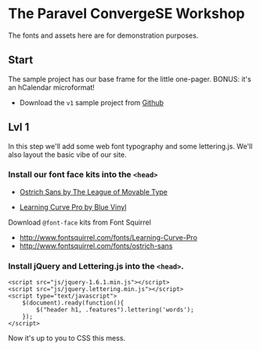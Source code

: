 # The Paravel ConvergeSE Workshop

The fonts and assets here are for demonstration purposes. 

## Start

The sample project has our base frame for the little one-pager. BONUS: it's an hCalendar microformat!

* Download the `v1` sample project from [Github](http://github.com/paravel/convergeSE)

## Lvl 1
In this step we'll add some web font typography and some lettering.js. We'll also layout the basic vibe of our site.

### Install our font face kits into the `<head>`
* [Ostrich Sans by The League of Movable Type](http://www.theleagueofmoveabletype.com/fonts/18-ostrich-sans)
* [Learning Curve Pro by Blue Vinyl](http://www.bvfonts.com/fonts/details.php?id=76)


	<link rel="stylesheet" href="fonts/ostrich-sans/stylesheet.css" type="text/css" />
	<link rel="stylesheet" href="fonts/learning-curve-pro/stylesheet.css" type="text/css" />

Download `@font-face` kits from Font Squirrel
* http://www.fontsquirrel.com/fonts/Learning-Curve-Pro
* http://www.fontsquirrel.com/fonts/ostrich-sans

### Install jQuery and Lettering.js into the `<head>`.

	<script src="js/jquery-1.6.1.min.js"></script>
	<script src="js/jquery.lettering.min.js"></script>
	<script type="text/javascript">
		$(document).ready(function(){
			$("header h1, .features").lettering('words');
		});
	</script>
	
Now it's up to you to CSS this mess.